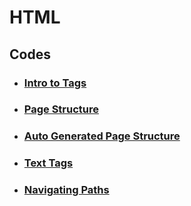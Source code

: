 # HTML

## Codes

- ### [Intro to Tags](https://github.com/dev-paulaabro/dev-lectures/tree/main/lecture-01/code-01)
- ### [Page Structure](https://github.com/dev-paulaabro/dev-lectures/tree/main/lecture-01/code-02)
- ### [Auto Generated Page Structure](https://github.com/dev-paulaabro/dev-lectures/tree/main/lecture-01/code-03)
- ### [Text Tags](https://github.com/dev-paulaabro/dev-lectures/tree/main/lecture-01/code-04)
- ### [Navigating Paths](https://github.com/dev-paulaabro/dev-lectures/tree/main/lecture-01/code-05)
